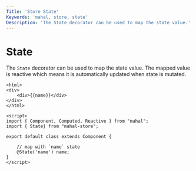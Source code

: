 ```yaml
---
Title: 'Store State'
Keywords: 'mahal, store, state'
Description: 'The State decorator can be used to map the state value.'
---
```


# State

The `State` decorator can be used to map the state value. The mapped value is reactive which means it is automatically updated when state is mutated.

```
<html>
<div>
	<div>{{name}}</div>
</div>
</html>

<script>
import { Component, Computed, Reactive } from "mahal";
import { State} from "mahal-store";

export default class extends Component {

    // map with `name` state
    @State('name') name;
}
</script>

```